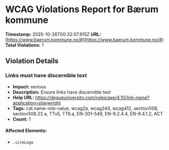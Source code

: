 # WCAG Violations Report for Bærum kommune

**Timestamp:** 2025-10-26T00:32:07.915Z
**URL:** [https://www.baerum.kommune.no/#](https://www.baerum.kommune.no/#)
**Total Violations:** 1

## Violation Details

### Links must have discernible text

- **Impact:** serious
- **Description:** Ensure links have discernible text
- **Help URL:** https://dequeuniversity.com/rules/axe/4.10/link-name?application=playwright
- **Tags:** cat.name-role-value, wcag2a, wcag244, wcag412, section508, section508.22.a, TTv5, TT6.a, EN-301-549, EN-9.2.4.4, EN-9.4.1.2, ACT
- **Count:** 1

#### Affected Elements:

- `.siteLogo`
